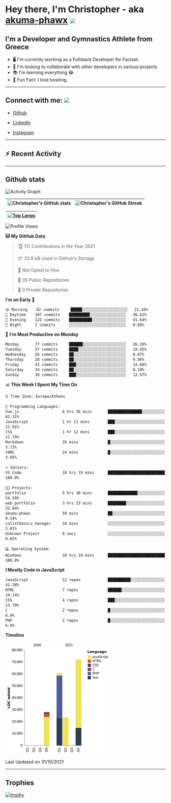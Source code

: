 # Hey there, I'm Christopher - aka [akuma-phawx](https://github.com/akuma-phawx) <img src = "https://raw.githubusercontent.com/MartinHeinz/MartinHeinz/master/wave.gif" width = 50px>

## I'm a Developer and Gymnastics Athlete from Greece

- 🖥️ I'm currently working as a Fullstack Developer for Factset.
- 🤲 I'm looking to collaborate with other developers in various projects.
- 📚 I'm learning everything 😂
- 🎳 Fun Fact: I love bowling.

---

## Connect with me: <img src='https://raw.githubusercontent.com/ShahriarShafin/ShahriarShafin/main/Assets/handshake.gif' width="100px">

- [Github](https://github.com/akuma-phawx)

- [LinkedIn](https://www.linkedin.com/in/christopher-vradis-3b9a68151/)

- [Instagram](https://www.instagram.com/chris.vrd_sw/)

---

## ⚡ Recent Activity

<!--START_SECTION:activity-->
<!--END_SECTION:activity-->

---

## Github stats

![Activity Graph](https://activity-graph.herokuapp.com/graph?username=akuma-phawx&theme=dracula)

| ![Christopher's GitHub stats](https://github-readme-stats.vercel.app/api?username=akuma-phawx&show_icons=true&theme=dracula) | ![Christopher's GitHub Streak](https://github-readme-streak-stats.herokuapp.com/?user=akuma-phawx&theme=dracula) |
| ---------------------------------------------------------------------------------------------------------------------------- | ---------------------------------------------------------------------------------------------------------------- |

| [![Top Langs](https://github-readme-stats.vercel.app/api/top-langs/?username=akuma-phawx&show_icons=true&theme=radical)](https://github.com/akuma-phawx/github-readme-stats) |
| ---------------------------------------------------------------------------------------------------------------------------------------------------------------------------- |

<!--START_SECTION:waka-->
![Profile Views](http://img.shields.io/badge/Profile%20Views-1-blue)

**🐱 My GitHub Data** 

> 🏆 117 Contributions in the Year 2021
 > 
> 📦 20.8 kB Used in GitHub's Storage 
 > 
> 🚫 Not Opted to Hire
 > 
> 📜 35 Public Repositories 
 > 
> 🔑 0 Private Repositories  
 > 
**I'm an Early 🐤** 

```text
🌞 Morning    62 commits     █████░░░░░░░░░░░░░░░░░░░░   21.16% 
🌆 Daytime    107 commits    █████████░░░░░░░░░░░░░░░░   36.52% 
🌃 Evening    122 commits    ██████████░░░░░░░░░░░░░░░   41.64% 
🌙 Night      2 commits      ░░░░░░░░░░░░░░░░░░░░░░░░░   0.68%

```
📅 **I'm Most Productive on Monday** 

```text
Monday       77 commits     ██████░░░░░░░░░░░░░░░░░░░   26.28% 
Tuesday      57 commits     ████░░░░░░░░░░░░░░░░░░░░░   19.45% 
Wednesday    26 commits     ██░░░░░░░░░░░░░░░░░░░░░░░   8.87% 
Thursday     28 commits     ██░░░░░░░░░░░░░░░░░░░░░░░   9.56% 
Friday       43 commits     ███░░░░░░░░░░░░░░░░░░░░░░   14.68% 
Saturday     24 commits     ██░░░░░░░░░░░░░░░░░░░░░░░   8.19% 
Sunday       38 commits     ███░░░░░░░░░░░░░░░░░░░░░░   12.97%

```


📊 **This Week I Spent My Time On** 

```text
⌚︎ Time Zone: Europe/Athens

💬 Programming Languages: 
Vue.js                   6 hrs 26 mins       ███████████████░░░░░░░░░░   62.31% 
JavaScript               1 hr 13 mins        ███░░░░░░░░░░░░░░░░░░░░░░   11.91% 
CSS                      1 hr 12 mins        ███░░░░░░░░░░░░░░░░░░░░░░   11.74% 
Markdown                 35 mins             █░░░░░░░░░░░░░░░░░░░░░░░░   5.72% 
YAML                     24 mins             █░░░░░░░░░░░░░░░░░░░░░░░░   3.95%

🔥 Editors: 
VS Code                  10 hrs 19 mins      █████████████████████████   100.0%

🐱‍💻 Projects: 
portfolio                5 hrs 38 mins       █████████████░░░░░░░░░░░░   54.59% 
web_portfolio            3 hrs 23 mins       ████████░░░░░░░░░░░░░░░░░   32.84% 
akuma-phawx              59 mins             ██░░░░░░░░░░░░░░░░░░░░░░░   9.54% 
calisthenics_manager     18 mins             ░░░░░░░░░░░░░░░░░░░░░░░░░   3.01% 
Unknown Project          0 secs              ░░░░░░░░░░░░░░░░░░░░░░░░░   0.02%

💻 Operating System: 
Windows                  10 hrs 19 mins      █████████████████████████   100.0%

```

**I Mostly Code in JavaScript** 

```text
JavaScript               12 repos            ██████████░░░░░░░░░░░░░░░   41.38% 
HTML                     7 repos             ██████░░░░░░░░░░░░░░░░░░░   24.14% 
CSS                      4 repos             ███░░░░░░░░░░░░░░░░░░░░░░   13.79% 
C                        2 repos             █░░░░░░░░░░░░░░░░░░░░░░░░   6.9% 
PHP                      2 repos             █░░░░░░░░░░░░░░░░░░░░░░░░   6.9%

```


**Timeline**

![Chart not found](https://raw.githubusercontent.com/akuma-phawx/akuma-phawx/main/charts/bar_graph.png) 


 Last Updated on 31/10/2021
<!--END_SECTION:waka-->

---

## Trophies

[![trophy](https://github-profile-trophy.vercel.app/?username=akuma-phawx&theme=onedark)](https://github.com/ryo-ma/github-profile-trophy)
